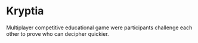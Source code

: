 # Kryptia
Multiplayer competitive educational game were participants challenge each other to prove who can decipher quickier.

